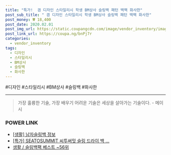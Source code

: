 ```yaml
--- 
title: "특가!  겸 디자인 스타일리시 학생 BM상사 슬링백 패턴 백팩 화사한" 
post_sub_title: " 겸 디자인 스타일리시 학생 BM상사 슬링백 패턴 백팩 화사한" 
post_money: ₩ 18,400 
post_date: 2020.02.01 
post_img_url: https://static.coupangcdn.com/image/vendor_inventory/images/2019/01/26/12/6/6d3b2afc-388f-4d26-8132-94d6d5b0d6c5.jpg 
post_link_url: https://coupa.ng/bnPj7r 
categories: 
  - vendor_inventory 
tags: 
  - 디자인 
  - 스타일리시 
  - BM상사 
  - 슬링백 
  - 화사한 
--- 
```

  #디자인 #스타일리시 #BM상사 #슬링백 #화사한 
<hr> 

> 가장 훌륭한 기술, 가장 배우기 어려운 기술은 세상을 살아가는 기술이다. - 메이시 


### POWER LINK

* <a href="https://blog.naver.com/sakai111/221759237523" target="_blank"> [생활] 남자슬링백 정보 </a>
* <a href="https://blog.naver.com/santokki14/221789776344" target="_blank">[특가] SEATOSUMMIT 씨투써밋 슬링 드라이 백 ...</a>
* <a href="https://blog.naver.com/santokki14/221792183304" target="_blank">생활 / 슬링백팩 베스트 ~56위</a>
